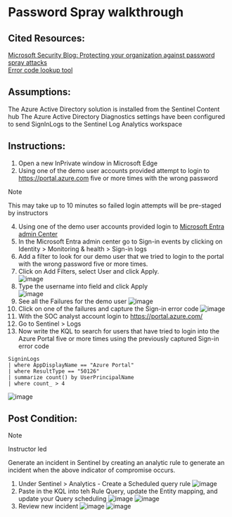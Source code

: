 # Password Spray walkthrough

## Cited Resources:
[Microsoft Security Blog: Protecting your organization against password spray attacks](https://www.microsoft.com/en-us/security/blog/2020/04/23/protecting-organization-password-spray-attacks/) <br />
[Error code lookup tool](https://login.microsoftonline.com/error)

## Assumptions:

The Azure Active Directory solution is installed from the Sentinel Content hub
The Azure Active Directory Diagnostics settings have been configured to send SignInLogs to the Sentinel Log Analytics workspace


## Instructions:
1. Open a new InPrivate window in Microsoft Edge
2. Using one of the demo user accounts provided attempt to login to https://portal.azure.com five or more times with the wrong password
> [!NOTE]
> This may take up to 10 minutes so failed login attempts will be pre-staged by instructors
4. Using one of the demo user accounts provided login to [Microsoft Entra admin Center](https://entra.microsoft.com/)
5. In the Microsoft Entra admin center go to Sign-in events by clicking on Identity > Monitoring & health > Sign-in logs
6. Add a filter to look for our demo user that we tried to login to the portal with the wrong password five or more times.
7. Click on Add Filters, select User and click Apply.<br />
![image](https://github.com/Tungsten66/Scenarios/assets/40893034/8bd0cf43-72c3-4fd9-8ba8-f1dfb97b3b0f)
8. Type the username into field and click Apply <br />
![image](https://github.com/Tungsten66/Scenarios/assets/40893034/9f1ac69a-6adb-42dd-bfbf-f5708dbdc199)
9. See all the Failures for the demo user
![image](https://github.com/Tungsten66/Scenarios/assets/40893034/526964ef-a9fd-43dd-b89b-e525f23328aa)
10. Click on one of the failures and capture the Sign-in error code
![image](https://github.com/Tungsten66/Scenarios/assets/40893034/4ef8f046-1478-4a6c-b275-ffbc0148f561)
11. With the SOC analyst account login to https://portal.azure.com/
12. Go to Sentinel > Logs
13. Now write the KQL to search for users that have tried to login into the Azure Portal five or more times using the previously captured Sign-in error code
```console
SigninLogs
| where AppDisplayName == "Azure Portal"
| where ResultType == "50126"
| summarize count() by UserPrincipalName
| where count_ > 4
```
![image](https://github.com/Tungsten66/Scenarios/assets/40893034/3759eb42-095e-4446-a4ca-fbc66a302fe2)



## Post Condition:

> [!NOTE]
> Instructor led

Generate an incident in Sentinel by creating an analytic rule to generate an incident when the above indicator of compromise occurs.

1. Under Sentinel > Analytics - Create a Scheduled query rule
![image](https://github.com/Tungsten66/Scenarios/assets/40893034/fb9ba7c7-4252-4003-91fd-2d2a16dda4fa)
2. Paste in the KQL into teh Rule Query,  update the Entity mapping, and update your Query scheduling
![image](https://github.com/Tungsten66/Scenarios/assets/40893034/55e7974b-26c5-4c9c-b977-f50f447bdc8a)
![image](https://github.com/Tungsten66/Scenarios/assets/40893034/a17621b0-193b-4fae-817d-6d5a22857f8f)
4. Review new incident
![image](https://github.com/Tungsten66/Scenarios/assets/40893034/c4d72e71-db17-4ec0-980c-980ba5010338)
![image](https://github.com/Tungsten66/Scenarios/assets/40893034/8633ee22-ecbd-4548-b51a-612520eff785)
